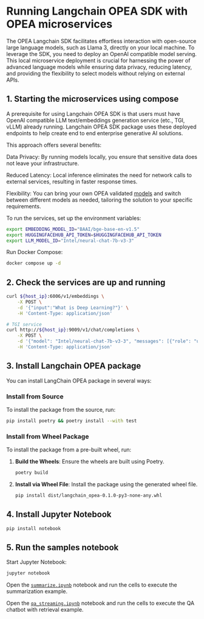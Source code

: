﻿# Running Langchain OPEA SDK with OPEA microservices

The OPEA Langchain SDK facilitates effortless interaction with open-source large language models, such as Llama 3, directly on your local machine. To leverage the SDK, you need to deploy an OpenAI compatible model serving. 
This local microservice deployment is crucial for harnessing the power of advanced language models while ensuring data privacy, reducing latency, and providing the flexibility to select models without relying on external APIs.

## 1. Starting the microservices using compose

A prerequisite for using Langchain OPEA SDK is that users must have OpenAI compatible LLM text/embeddings generation service  (etc., TGI, vLLM) already running. Langchain OPEA SDK package uses these deployed endpoints to help create end to end enterprise generative AI solutions. 

This approach offers several benefits:

Data Privacy: By running models locally, you ensure that sensitive data does not leave your infrastructure.

Reduced Latency: Local inference eliminates the need for network calls to external services, resulting in faster response times.

Flexibility: You can bring your own OPEA validated [models](https://github.com/opea-project/GenAIComps/blob/main/comps/llms/src/text-generation/README.md#validated-llm-models) and switch between different models as needed, tailoring the solution to your specific requirements.

To run the services, set up the environment variables:

```bash
export EMBEDDING_MODEL_ID="BAAI/bge-base-en-v1.5"
export HUGGINGFACEHUB_API_TOKEN=$HUGGINGFACEHUB_API_TOKEN
export LLM_MODEL_ID="Intel/neural-chat-7b-v3-3"
```

Run Docker Compose:

```bash
docker compose up -d
```

## 2. Check the services are up and running

```bash
curl ${host_ip}:6006/v1/embeddings \
    -X POST \
    -d '{"input":"What is Deep Learning?"}' \
    -H 'Content-Type: application/json'
```

```bash
# TGI service
curl http://${host_ip}:9009/v1/chat/completions \
    -X POST \
    -d '{"model": "Intel/neural-chat-7b-v3-3", "messages": [{"role": "user", "content": "What is Deep Learning?"}], "max_tokens":17}' \
    -H 'Content-Type: application/json'
```

## 3. Install Langchain OPEA package

You can install LangChain OPEA package in several ways:

### Install from Source

To install the package from the source, run:

```bash
pip install poetry && poetry install --with test
```

### Install from Wheel Package

To install the package from a pre-built wheel, run:

1. **Build the Wheels**: Ensure the wheels are built using Poetry.
   ```bash
   poetry build
   ```
   
2. **Install via Wheel File**: Install the package using the generated wheel file.
   ```bash
   pip install dist/langchain_opea-0.1.0-py3-none-any.whl
   ```
   
## 4. Install Jupyter Notebook

```bash
pip install notebook
```

## 5. Run the samples notebook

Start Jupyter Notebook:

```bash
jupyter notebook
```

Open the [`summarize.ipynb`](./summarize.ipynb) notebook and run the cells to execute the summarization example.

Open the [`qa_streaming.ipynb`](./qa_streaming.ipynb) notebook and run the cells to execute the QA chatbot with retrieval example.
